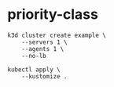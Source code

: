 # priority-class

```
k3d cluster create example \
    --servers 1 \
    --agents 1 \
    --no-lb

kubectl apply \
    --kustomize .
```
